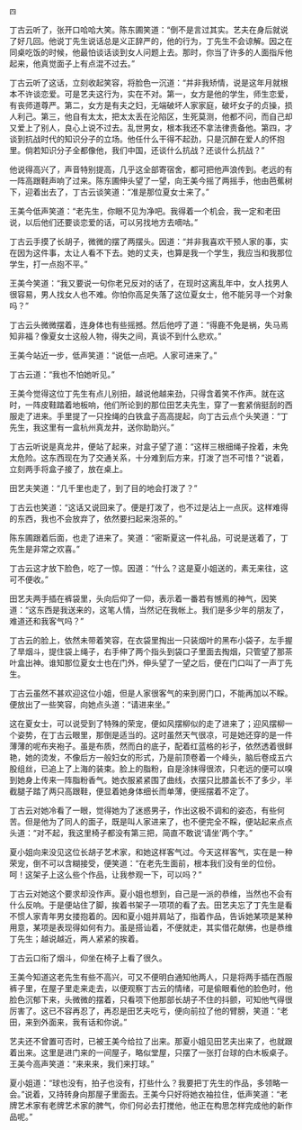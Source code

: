     四 

   丁古云听了，张开口哈哈大笑。陈东圃笑道：“倒不是言过其实。艺夫在身后就说了好几回。他说丁先生说话总是义正辞严的，他的行为，丁先生不会谅解。因之在同桌吃饭的时候，他最怕谈话谈到女人问题上去。那时，你当了许多的人面指斥他起来，他真觉面子上有点混不过去。”

   丁古云听了这话，立刻收起笑容，将脸色一沉道：“并非我矫情，说是这年月就根本不许谈恋爱。可是艺夫这行为，实在不对。第一，女方是他的学生，师生恋爱，有丧师道尊严。第二，女方是有夫之妇，无端破坏人家家庭，破坏女子的贞操，损人利己。第三，他自有太太，把太太丢在沦陷区，生死莫测，他都不问，而自己却又爱上了别人，良心上说不过去。乱世男女，根本我还不拿法律责备他。第四，才谈到抗战时代的知识分子的立场。他任什么干得不起劲，只是沉醉在爱人的怀抱里。倘若知识分子全都像他，我们中国，还谈什么抗战？还谈什么抗战？”

   他说得高兴了，声音特别提高，几乎这全部寄宿舍，都可把他声浪传到。老远的有一阵高跟鞋声响了过来。陈东圃伸头望了一望，向王美今摇了两摇手，他由芭蕉树下，迎着出去了，丁古云谈笑道：“准是那位夏女士来了。”

   王美今低声笑道：“老先生，你眼不见为净吧。我得着一个机会，我一定和老田说，以后他们还要谈恋爱的话，可以另找地方去嘀咕。”

   丁古云手摸了长胡子，微微的摆了两摆头。因道：“并非我喜欢干预人家的事，实在因为这件事，太让人看不下去。她的丈夫，也算是我一个学生，我应当和我那位学生，打一点抱不平。”

   王美今笑道：“我又要说一句你老兄反对的话了，在现时这离乱年中，女人找男人很容易，男人找女人也不难。你怕你高足失落了这位夏女士，他不能另寻一个对象吗？”

   丁古云头微微摆着，连身体也有些摇撼。然后他哼了道：“得鹿不免是祸，失马焉知非福？像夏女士这般人物，得失之间，真谈不到什么悲欢。”

   王美今站近一步，低声笑道：“说低一点吧。人家可进来了。”

   丁古云道：“我也不怕她听见。”

   王美今觉得这位丁先生有点儿别扭，越说他越来劲，只得含着笑不作声。就在这时，一阵皮鞋踏着地板响，他们所论到的那位田艺夫先生，穿了一套紧俏挺刮的西服走了进来。手里提了一只拴绳的白铁盒子高高提起，向丁古云点个头笑道：“丁先生，我这里有一盒杭州真龙井，送你助助兴。”

   丁古云听说是真龙井，便站了起来，对盒子望了道：“这样三根细绳子拴着，未免太危险。这东西现在为了交通关系，十分难到后方来，打泼了岂不可惜？”说着，立刻两手将盒子接了，放在桌上。

   田艺夫笑道：“几千里也走了，到了目的地会打泼了？”

   丁古云也笑道：“这话又说回来了。便是打泼了，也不过是沾上一点灰。这样难得的东西，我也不会放弃了，依然要扫起来泡茶的。”

   陈东圃跟着后面，也走了进来了。笑道：“密斯夏这一件礼品，可说是送着了，丁先生是非常之欢喜。”

   丁古云这才放下脸色，吃了一惊。因道：“什么？这是夏小姐送的，素无来往，这可不便收。”

   田艺夫两手插在裤袋里，头向后仰了一仰，表示着一番若有憾焉的神气，因笑道：“这东西是我送来的，这笔人情，当然记在我帐上。我们是多少年的朋友了，难道还和我客气吗？”

   丁古云的脸上，依然未带着笑容，在衣袋里掏出一只装烟叶的黑布小袋子，左手握了旱烟斗，提住袋上绳子，右手伸了两个指头到袋口子里面去掏烟，只管望了那茶叶盒出神。谁知那位夏女士也在门外，伸头望了一望之后，便在门口叫了一声丁先生。

   丁古云虽然不甚欢迎这位小姐，但是人家很客气的来到房门口，不能再加以不睬。便放出了一些笑容，向她点头道：“请进来坐。”

   这在夏女士，可以说受到了特殊的荣宠，便如风摆柳似的走了进来了；迎风摆柳一个姿势，在丁古云眼里，那倒是适当的。这时虽然天气很凉，可是她还穿的是一件薄薄的呢布夹袍子。虽是布质，然而白的底子，配着红蓝格的衫子，依然透着很鲜艳，她的烫发，不像后方一般妇女的形式，乃是前顶卷着一个峰头，脑后卷成五六股组丝，已追上了上海的装束。脸上的脂粉，自是涂抹得很浓，只老远的便可以嗅到她身上传来一阵脂粉香气。她衣服紧紧围了曲线，衣摆只比膝盖长不了多少，半截腿子踏了两只高跟鞋，便显着她身体细长而单薄，便摇摆着不定了。

   丁古云对她冷看了一眼，觉得她为了迷惑男子，作出这极不调和的姿态，有些何苦。但是他为了同人的面子，既是叫人家进来了，也不便完全不睬，便站起来点点头道：“对不起，我这里椅子都没有第三把，简直不敢说‘请坐’两个字。”

   夏小姐向来没见这位长胡子艺术家，和她这样客气过。今天这样客气，实在是一种荣宠，倒不可以含糊接受，便笑道：“在老先生面前，根本我们没有坐的位份。呵！这架子上这么些个作品，让我参观一下，可以吗？”

   丁古云对她这个要求却没作声。夏小姐也想到，自己是一派的恭维，当然也不会有什么反响。于是便站住了脚，挨着书架子一项项的看了去。田艺夫忘了丁先生是看不惯人家青年男女搂抱着的。因和夏小姐并肩站了，指着作品，告诉她某项是某种用意，某项是表现得如何有力。虽是搭讪着，不便就走，其实借花献佛，也是恭维丁先生；越说越近，两人紧紧的挨着。

   丁古云口衔了烟斗，仰坐在椅子上看了很久。

   王美今知道这老先生有些不高兴，可又不便明白通知他两人，只是将两手插在西服裤子里，在屋子里走来走去，以便观察丁古云的情绪，可是偷眼看他的脸色时，他脸色沉郁下来，头微微的摆着，只看项下他那部长胡子不住的抖颤，可知他气得很厉害了。这已不容再忍了，再忍是田艺夫吃亏，便向前拉了他的臂膀，笑道：“老田，来到外面来，我有话和你说。”

   艺夫还不曾置可否时，已被王美今给拉了出来。那夏小姐见田艺夫出来了，也就跟着出来。这里是进门来的一间屋子，略似堂屋，只摆了一张打台球的白木板桌子。王美今高声笑道：“来来来，我们来打球。”

   夏小姐道：“球也没有，拍子也没有，打些什么？我要把丁先生的作品，多领略一会。”说着，又持转身向那屋子里面去。王美今只好将她衣袖拉住，低声笑道：“老牌艺术家有老牌艺术家的脾气，你们何必去打搅他，他正在构思怎样完成他的新作品呢。”

